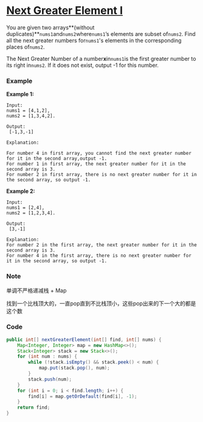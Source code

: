 # [Next Greater Element I](https://leetcode.com/problems/next-greater-element-i/description/)

You are given two arrays**\(without duplicates\)**`nums1`and`nums2`where`nums1`’s elements are subset of`nums2`. Find all the next greater numbers for`nums1`'s elements in the corresponding places of`nums2`.

The Next Greater Number of a number**x**in`nums1`is the first greater number to its right in`nums2`. If it does not exist, output -1 for this number.

### Example

**Example 1:**  


```
Input:
nums1 = [4,1,2], 
nums2 = [1,3,4,2].

Output:
 [-1,3,-1]

Explanation:

For number 4 in first array, you cannot find the next greater number for it in the second array,output -1.
For number 1 in first array, the next greater number for it in the second array is 3.
For number 2 in first array, there is no next greater number for it in the second array, so output -1.
```



**Example 2:**  


```
Input:
nums1 = [2,4], 
nums2 = [1,2,3,4].

Output:
 [3,-1]

Explanation:
For number 2 in the first array, the next greater number for it in the second array is 3.
For number 4 in the first array, there is no next greater number for it in the second array, so output -1.
```



###  Note

单调不严格递减栈 + Map

找到一个比栈顶大的，一直pop直到不比栈顶小，这些pop出来的下一个大的都是这个数

### Code

```java
public int[] nextGreaterElement(int[] find, int[] nums) {
    Map<Integer, Integer> map = new HashMap<>();
    Stack<Integer> stack = new Stack<>();
    for (int num : nums) {
        while (!stack.isEmpty() && stack.peek() < num) {
            map.put(stack.pop(), num);
        }
        stack.push(num);
    }
    for (int i = 0; i < find.length; i++) {
        find[i] = map.getOrDefault(find[i], -1);
    }
    return find;
}
```



